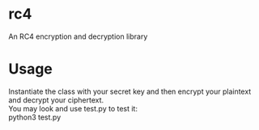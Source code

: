 # rc4
An RC4 encryption and decryption library

# Usage
Instantiate the class with your secret key and then encrypt your plaintext and decrypt your ciphertext.  
You may look and use test.py to test it:  
python3 test.py
